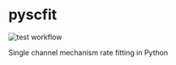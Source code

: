 # pyscfit

![test workflow](https://github.com/ogdenkev/pyscfit/actions/workflows/python-package.yml/badge.svg)

Single channel mechanism rate fitting in Python
